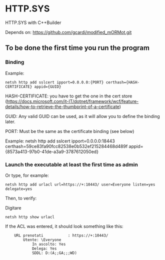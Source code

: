 # HTTP.SYS
HTTP.SYS with C++Builder

Depends on: https://github.com/gcardi/modified_mORMot.git

## To be done the first time you run the program

### Binding

Example: 
```shell
netsh http add sslcert ipport=0.0.0.0:{PORT} certhash={HASH-CERTIFICATE} appid={GUID}
```

HASH-CERTIFICATE: you have to get the one in the cert store (https://docs.microsoft.com/it-IT/dotnet/framework/wcf/feature-details/how-to-retrieve-the-thumbprint-of-a-certificate)

GUID: Any valid GUID can be used, as it will allow you to define the binding later.

PORT: Must be the same as the certificate binding (see below)

Example: netsh http add sslcert ipport=0.0.0.0:18443 certhash=59ce83fa90fcc82538e0b532ef215284468d489f appid={8573a413-97b0-41de-a3a9-3787612050ed}

### Launch the executable at least the first time as admin

Or type, for example:

```shell
netsh http add urlacl url=https://+:10443/ user=Everyone listen=yes delegate=yes
```
Then, to verify:

Digitare 
```shell
netsh http show urlacl 
```
If the ACL was entered, it should look something like this:

```shell
    URL prenotati           : https://+:10443/
        Utente: \Everyone
            In ascolto: Yes
            Delega: Yes
            SDDL: D:(A;;GA;;;WD)
```

